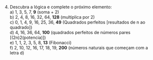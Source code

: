 4) Descubra a lógica e complete o próximo elemento: </br>
a) 1, 3, 5, 7, **9**  (soma + 2)</br>
b) 2, 4, 8, 16, 32, 64, **128** (multiplica por 2) </br>
c) 0, 1, 4, 9, 16, 25, 36, **49** (Quadrados perfeitos [resultados de n ao quadrado])</br>
d) 4, 16, 36, 64, **100** (quadrados perfeitos de números pares [(2n)2(potencia)])</br>
e) 1, 1, 2, 3, 5, 8, **13** (Fibonacci) </br>
f) 2, 10, 12, 16, 17, 18, 19, **200** (números naturais que começam com a letra d)